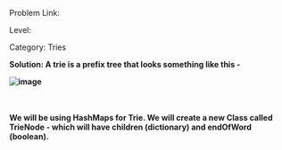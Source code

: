 Problem Link: 

Level: 

Category: Tries

<b>Solution: A trie is a prefix tree that looks something like this - 

![image](https://user-images.githubusercontent.com/8276139/178848616-a289e67f-4527-4ab1-a61f-c1c57417205f.png)

 <br><br>We will be using HashMaps for Trie. We will create a new Class called TrieNode - which will have children (dictionary) and endOfWord (boolean). 
  
</b>
